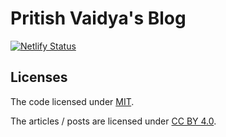 # Pritish Vaidya's Blog

[![Netlify Status](https://api.netlify.com/api/v1/badges/c9ad371c-7ae3-480e-9fe6-6d60e7a62a18/deploy-status)](https://app.netlify.com/sites/pritish-vaidya-blog/deploys)

## Licenses

The code licensed under [MIT](LICENSE.md).

The articles / posts are licensed under [CC BY 4.0](LICENSE.md).
